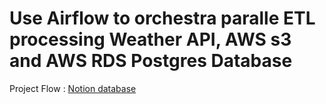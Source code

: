 <h1>Use Airflow to orchestra paralle ETL processing Weather API, AWS s3 and AWS RDS Postgres Database</h1>

 Project Flow : [Notion database](https://www.notion.so/AWS-Airflow-parallel-ETL-Project-26f58637916080cf86cac8a19dffefb9)
